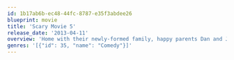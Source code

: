 ```yaml
---
id: 1b17ab6b-ec48-44fc-8787-e35f3abdee26
blueprint: movie
title: 'Scary Movie 5'
release_date: '2013-04-11'
overview: 'Home with their newly-formed family, happy parents Dan and Jody are haunted by sinister, paranormal activities. Determined to expel the insidious force, they install security cameras and discover their family is being stalked by an evil dead demon.'
genres: '[{"id": 35, "name": "Comedy"}]'
---
```

